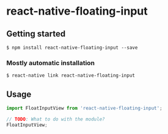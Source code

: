 
# react-native-floating-input

## Getting started

`$ npm install react-native-floating-input --save`

### Mostly automatic installation

`$ react-native link react-native-floating-input`



## Usage
```javascript
import FloatInputView from 'react-native-floating-input';

// TODO: What to do with the module?
FloatInputView;
```
  